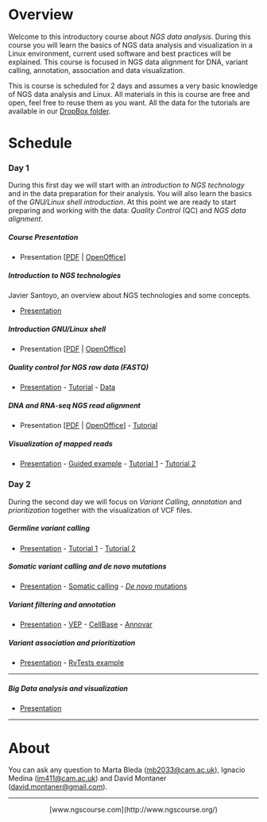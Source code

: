 # Overview

Welcome to this introductory course about _NGS data analysis_. During this course you will learn the basics of NGS data analysis and visualization in a Linux environment, current used software and best practices will be explained. This course is focused in NGS data alignment for DNA, variant calling, annotation, association and data visualization.

This is course is scheduled for 2 days and assumes a very basic knowledge of NGS data analysis and Linux. All materials in this is course are free and open, feel free to reuse them as you want. All the data for the tutorials are available in our [DropBox folder](https://www.dropbox.com/sh/4qkqch7gyt888h7/AABD_i9ShwryfAqGeJ0yqqF3a).


# Schedule

### Day 1

During this first day we will start with an _introduction to NGS technology_ and in the data preparation for their analysis. You will also learn the basics of the _GNU/Linux shell introduction_. At this point we are ready to start preparing and working with the data: _Quality Control_ (QC) and _NGS data alignment_.

##### Course Presentation
- Presentation [[PDF](Course_Materials/presentation/presentation_edinburgh15.pdf) | [OpenOffice](Course_Materials/presentation/presentation_edinburgh15.odp)]

##### Introduction to NGS technologies
Javier Santoyo, an overview about NGS technologies and some concepts.
- [Presentation](Course_Materials/intro-ngs/01_Introduction_to_NGS_VariantCalling_221015.pdf)

##### Introduction GNU/Linux shell
- Presentation [[PDF](Course_Materials/intro-linux/intro_Linux_mda15.pdf) | [OpenOffice](Course_Materials/intro-linux/intro_Linux_mda15.odp)]

##### Quality control for NGS raw data (FASTQ)
- [Presentation](Course_Materials/quality_control/presentation/quality_control_presentation.pdf) - [Tutorial](Course_Materials/quality_control/tutorial/quality_control.html) - [Data](https://www.dropbox.com/sh/4qkqch7gyt888h7/AAAqebBSC6JgDGq4emwNORCaa/quality_control)

##### DNA and RNA-seq NGS read alignment
- Presentation [[PDF](Course_Materials/alignment/presentation/ngs-read-mapping-imedina-mda15.pdf) | [OpenOffice](Course_Materials/alignment/presentation/ngs-read-mapping-imedina-mda15.odp)] - [Tutorial](Course_Materials/alignment/tutorial/example.html)

##### Visualization of mapped reads
- [Presentation](Course_Materials/visualization/presentation/2015-10-visualization_igv.pdf) - [Guided example](Course_Materials/visualization/tutorial/000_example.html) - [Tutorial 1](Course_Materials/visualization/tutorial/010_example.html) - [Tutorial 2](Course_Materials/visualization/tutorial/020_example.html)

### Day 2
During the second day we will focus on _Variant Calling_, _annotation_ and _prioritization_ together with the visualization of VCF files. 

##### Germline variant calling

- [Presentation](Course_Materials/variant_calling/presentation/2015-10-variant_calling.pdf) - [Tutorial 1](Course_Materials/variant_calling/tutorial/010_example.html) - [Tutorial 2](Course_Materials/variant_calling/tutorial/020_example.html)

##### Somatic variant calling and _de novo_ mutations

- [Presentation](Course_Materials/variant_calling/presentation/2015-10-somatic_variant_calling_and_denovo.pdf) - [Somatic calling](Course_Materials/variant_calling/tutorial/030_example.html) - [_De novo_ mutations](Course_Materials/variant_calling/tutorial/040_example.html)

##### Variant filtering and annotation

- [Presentation](Course_Materials/variant_annotation/presentation/2015-variant_annotation.pdf) - [VEP](Course_Materials/variant_annotation/tutorial/vep.html) - [CellBase](Course_Materials/variant_annotation/tutorial/cellbase.html) - [Annovar](Course_Materials/variant_annotation/tutorial/annovar.html)

##### Variant association and prioritization

- [Presentation](Course_Materials/variant_prioritization/presentation/2015-variant_prioritization.pdf) - [RvTests example](Course_Materials/variant_prioritization/tutorial/association_rvtests.html)

----

##### Big Data analysis and visualization

- [Presentation](Course_Materials/big_data/big_data_anlysis_and_visualzation_presentation.pdf)


----

# About

You can ask any question to Marta Bleda (mb2033@cam.ac.uk), Ignacio Medina (im411@cam.ac.uk) and David Montaner (david.montaner@gmail.com).


----

<center>
[www.ngscourse.com](http://www.ngscourse.org/)
</center>
